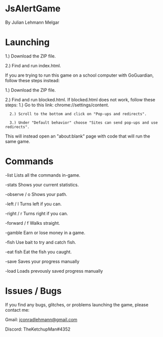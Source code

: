 # JsAlertGame
By Julian Lehmann Melgar
  
# Launching
  1.) Download the ZIP file.
  
  2.) Find and run index.html.

If you are trying to run this game on a school computer with GoGuardian, follow these steps instead:

  1.) Download the ZIP file.
  
  2.) Find and run blocked.html.
    If blocked.html does not work, follow these steps:
      1.) Go to this link: chrome://settings/content.
      
      2.) Scroll to the bottom and click on "Pop-ups and redirects".
      
      3.) Under "Default behavior" choose "Sites can send pop-ups and use redirects".

This will instead open an "about:blank" page with code that will run the same game.
  
# Commands
-list
  Lists all the commands in-game.

-stats
  Shows your current statistics.

-observe / o
  Shows your path.

-left / l
  Turns left if you can.
  
-right / r
  Turns right if you can.

-forward / f
  Walks straight.

-gamble
  Earn or lose money in a game.
  
-fish
  Use bait to try and catch fish.

-eat fish
  Eat the fish you caught.

-save
  Saves your progress manually
  
-load
  Loads prevously saved progress manually

# Issues / Bugs
If you find any bugs, glitches, or problems launching the game, please contact me:

Gmail: jconradlehmann@gmail.com

Discord: TheKetchupMan#4352
